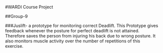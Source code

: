 #WARDI Course Project

##Group-9

###Juslift- a prototype for monitoring correct Deadlift. This Prototype gives feedback whenever the posture for perfect deadlift is not attained.
Therefore saves the person from injuring his back due to wrong posture. It also monitors muscle activity over the number of repetitions of 
this exercise.

